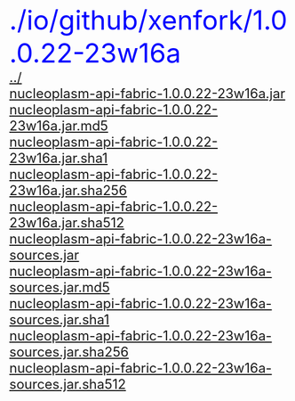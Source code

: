 <font size= 10 color = Blue>./io/github/xenfork/1.0.0.22-23w16a</font></br>
<font size = 5>[../](../nucleoplasm-api-fabric.md)</font></br>
<font size = 5>[nucleoplasm-api-fabric-1.0.0.22-23w16a.jar](nucleoplasm-api-fabric-1.0.0.22-23w16a.jar)</font></br>
<font size = 5>[nucleoplasm-api-fabric-1.0.0.22-23w16a.jar.md5](nucleoplasm-api-fabric-1.0.0.22-23w16a.jar.md5)</font></br>
<font size = 5>[nucleoplasm-api-fabric-1.0.0.22-23w16a.jar.sha1](nucleoplasm-api-fabric-1.0.0.22-23w16a.jar.sha1)</font></br>
<font size = 5>[nucleoplasm-api-fabric-1.0.0.22-23w16a.jar.sha256](nucleoplasm-api-fabric-1.0.0.22-23w16a.jar.sha256)</font></br>
<font size = 5>[nucleoplasm-api-fabric-1.0.0.22-23w16a.jar.sha512](nucleoplasm-api-fabric-1.0.0.22-23w16a.jar.sha512)</font></br>
<font size = 5>[nucleoplasm-api-fabric-1.0.0.22-23w16a-sources.jar](nucleoplasm-api-fabric-1.0.0.22-23w16a-sources.jar)</font></br>
<font size = 5>[nucleoplasm-api-fabric-1.0.0.22-23w16a-sources.jar.md5](nucleoplasm-api-fabric-1.0.0.22-23w16a-sources.jar.md5)</font></br>
<font size = 5>[nucleoplasm-api-fabric-1.0.0.22-23w16a-sources.jar.sha1](nucleoplasm-api-fabric-1.0.0.22-23w16a-sources.jar.sha1)</font></br>
<font size = 5>[nucleoplasm-api-fabric-1.0.0.22-23w16a-sources.jar.sha256](nucleoplasm-api-fabric-1.0.0.22-23w16a-sources.jar.sha256)</font></br>
<font size = 5>[nucleoplasm-api-fabric-1.0.0.22-23w16a-sources.jar.sha512](nucleoplasm-api-fabric-1.0.0.22-23w16a-sources.jar.sha512)</font></br>